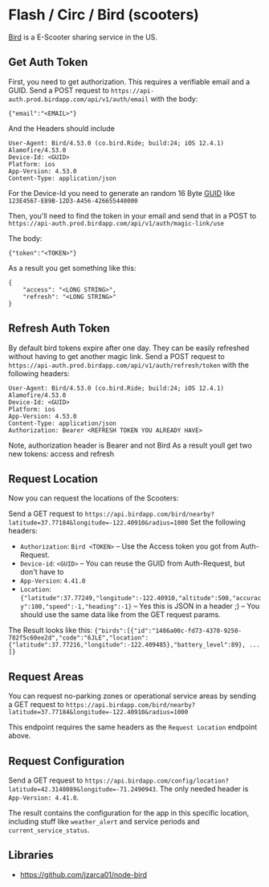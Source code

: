 # Flash / Circ / Bird (scooters)
[Bird](https://www.bird.co/) is a E-Scooter sharing service in the US.

## Get Auth Token

First, you need to get authorization. This requires a verifiable email and a GUID. Send a POST request to `https://api-auth.prod.birdapp.com/api/v1/auth/email` with the body:
```
{"email":"<EMAIL>"}
```
And the Headers should include
```
User-Agent: Bird/4.53.0 (co.bird.Ride; build:24; iOS 12.4.1) Alamofire/4.53.0
Device-Id: <GUID>
Platform: ios
App-Version: 4.53.0
Content-Type: application/json
```

For the Device-Id you need to generate an random 16 Byte [GUID](https://en.wikipedia.org/wiki/Universally_unique_identifier) like `123E4567-E89B-12D3-A456-426655440000`


Then, you'll need to find the token in your email and send that in a POST to `https://api-auth.prod.birdapp.com/api/v1/auth/magic-link/use`

The body:
```
{"token":"<TOKEN>"}
```

As a result you get something like this:
```
{
    "access": "<LONG STRING>",
    "refresh": "<LONG STRING>"
}
```
## Refresh Auth Token

By default bird tokens expire after one day. They can be easily refreshed without having to get another magic link. Send a POST request to `https://api-auth.prod.birdapp.com/api/v1/auth/refresh/token` with the following headers:
```
User-Agent: Bird/4.53.0 (co.bird.Ride; build:24; iOS 12.4.1) Alamofire/4.53.0
Device-Id: <GUID>
Platform: ios
App-Version: 4.53.0
Content-Type: application/json
Authorization: Bearer <REFRESH TOKEN YOU ALREADY HAVE>
```
Note, authorization header is Bearer and not Bird
As a result youll get two new tokens: access and refresh

## Request Location

Now you can request the locations of the Scooters:

Send a GET request to `https://api.birdapp.com/bird/nearby?latitude=37.77184&longitude=-122.40910&radius=1000`
Set the following headers:

 * `Authorization`: `Bird <TOKEN>` – Use the Access token you got from Auth-Request.
 * `Device-id`: `<GUID>` – You can reuse the GUID from Auth-Request, but don't have to
 * `App-Version`: `4.41.0`
 * `Location`: `{"latitude":37.77249,"longitude":-122.40910,"altitude":500,"accuracy":100,"speed":-1,"heading":-1}` – Yes this is JSON in a header ;) – You should use the same data like from the GET request params.

 The Result looks like this: `{"birds":[{"id":"1486a00c-fd73-4370-9250-782f5c60ee2d","code":"6JLE","location":{"latitude":37.77216,"longitude":-122.409485},"battery_level":89}, ... ]}`

## Request Areas

You can request no-parking zones or operational service areas by sending a GET request to `https://api.birdapp.com/bird/nearby?latitude=37.77184&longitude=-122.40910&radius=1000`

This endpoint requires the same headers as the `Request Location` endpoint above.

## Request Configuration

Send a GET request to `https://api.birdapp.com/config/location?latitude=42.3140089&longitude=-71.2490943`.
The only needed header is `App-Version: 4.41.0`.

The result contains the configuration for the app in this specific location, including stuff like `weather_alert` and service periods and `current_service_status`.

## Libraries

 * https://github.com/jzarca01/node-bird
